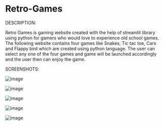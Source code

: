 # Retro-Games

DESCRIPTION:

Retro Games is gaming website created with the help of streamlit library using python for gamers who would love to experience old school games. The following website contains four games like Snakes, Tic tac toe, Cars and Flappy bird which are created using python language. The user can select any one of the four games and game will be launched accordingly and the user then can enjoy the game.


SCREENSHOTS:


![image](https://github.com/user-attachments/assets/1eb82f0d-c344-4e25-8f8a-eb78d4e5f24b)


![image](https://github.com/user-attachments/assets/08e6b8c7-eb50-4df9-a698-3611651b6638)


![image](https://github.com/user-attachments/assets/9f90b514-bb9b-4c2a-9c6a-5814590524ff)


![image](https://github.com/user-attachments/assets/d6dcc5e8-0dbf-4b05-b3a8-93b3347346a0)


![image](https://github.com/user-attachments/assets/f1e967a8-6b0c-4525-a2ab-70650799b5c1)
